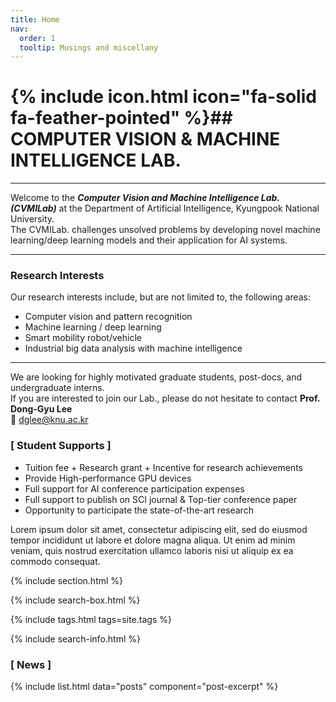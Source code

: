 ```yaml
---
title: Home
nav:
  order: 1
  tooltip: Musings and miscellany
---
```


# {% include icon.html icon="fa-solid fa-feather-pointed" %}## **COMPUTER VISION & MACHINE INTELLIGENCE LAB.**
___


Welcome to the _**Computer Vision and Machine Intelligence Lab. (CVMILab)**_ at the Department of Artificial Intelligence, Kyungpook National University.  
The CVMILab. challenges unsolved problems by developing novel machine learning/deep learning models and their application for AI systems.

---

### Research Interests

Our research interests include, but are not limited to, the following areas:

- Computer vision and pattern recognition  
- Machine learning / deep learning  
- Smart mobility robot/vehicle  
- Industrial big data analysis with machine intelligence

---

We are looking for highly motivated graduate students, post-docs, and undergraduate interns.  
If you are interested to join our Lab., please do not hesitate to contact **Prof. Dong-Gyu Lee**  
📧 [dglee@knu.ac.kr](mailto:dglee@knu.ac.kr)


### [ Student Supports ]

- Tuition fee + Research grant + Incentive for research achievements  
- Provide High-performance GPU devices  
- Full support for AI conference participation expenses  
- Full support to publish on SCI journal & Top-tier conference paper  
- Opportunity to participate the state-of-the-art research

Lorem ipsum dolor sit amet, consectetur adipiscing elit, sed do eiusmod tempor incididunt ut labore et dolore magna aliqua.
Ut enim ad minim veniam, quis nostrud exercitation ullamco laboris nisi ut aliquip ex ea commodo consequat.

{% include section.html %}

{% include search-box.html %}

{% include tags.html tags=site.tags %}

{% include search-info.html %}

### [ News ]
{% include list.html data="posts" component="post-excerpt" %}
